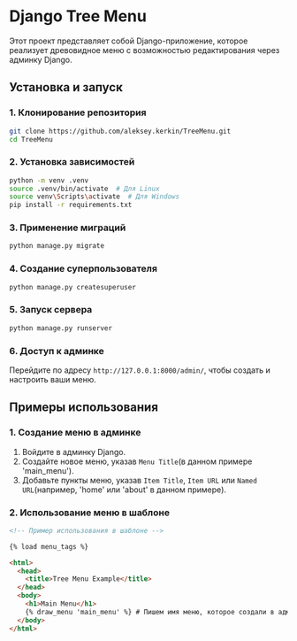 # Django Tree Menu

Этот проект представляет собой Django-приложение, которое реализует древовидное меню с возможностью редактирования через админку Django.

## Установка и запуск

### 1. Клонирование репозитория

```bash
git clone https://github.com/aleksey.kerkin/TreeMenu.git
cd TreeMenu
```

### 2. Установка зависимостей

```bash
python -m venv .venv
source .venv/bin/activate  # Для Linux
source venv\Scripts\activate  # Для Windows
pip install -r requirements.txt
```

### 3. Применение миграций

```bash
python manage.py migrate
```

### 4. Создание суперпользователя

```bash
python manage.py createsuperuser
```

### 5. Запуск сервера

```bash
python manage.py runserver
```

### 6. Доступ к админке

Перейдите по адресу `http://127.0.0.1:8000/admin/`, чтобы создать и настроить ваши меню.

## Примеры использования

### 1. Создание меню в админке

1. Войдите в админку Django.
2. Создайте новое меню, указав `Menu Title`(в данном примере 'main_menu').
3. Добавьте пункты меню, указав `Item Title`, `Item URL` или `Named URL`(например, 'home' или 'about' в данном примере).

### 2. Использование меню в шаблоне

```html
<!-- Пример использования в шаблоне -->

{% load menu_tags %}

<html>
  <head>
    <title>Tree Menu Example</title>
  </head>
  <body>
    <h1>Main Menu</h1>
    {% draw_menu 'main_menu' %} # Пишем имя меню, которое создали в админке в разделе 'Menu Title'
  </body>
</html>
```
